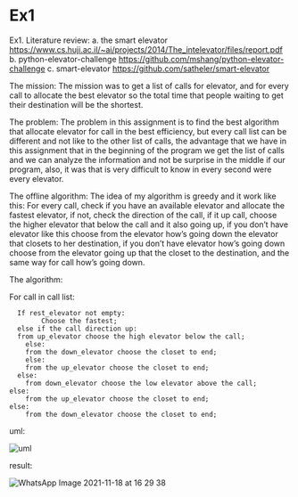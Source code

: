 # Ex1
Ex1.
Literature review:
a.	the smart elevator
https://www.cs.huji.ac.il/~ai/projects/2014/The_intelevator/files/report.pdf
b.	python-elevator-challenge
https://github.com/mshang/python-elevator-challenge
c.	smart-elevator
https://github.com/satheler/smart-elevator

The mission:
The mission was to get a list of calls for elevator, and for every call to allocate the best elevator so the total time that people waiting to get their destination will be the shortest.

The problem:
The problem in this assignment is to find the best algorithm that allocate elevator for call in the best efficiency, but every call list can be different and not like to the other list of calls, the advantage that we have in this assignment that in the beginning of the program we get the list of calls and we can analyze the information and not be surprise in the middle if our program, also, it was that is very difficult to know in every second were every elevator.

The offline algorithm:
The idea of my algorithm is greedy and it work like this:
For every call, check if you have an  available elevator and allocate the fastest elevator, if not, check the direction of the call, if it up call, choose the higher elevator that below the call and it also going up, if you don’t have elevator like this choose from the elevator how’s going down the elevator that closets to her destination, if you don’t have elevator how’s going down choose from the elevator going up that the closet to the destination, and the same way for call how’s going down.

The algorithm:

For call in call list:

	  If rest_elevator not empty:
		    Choose the fastest;
	  else if the call direction up:
      from up_elevator choose the high elevator below the call;
		else:
        from the down_elevator choose the closet to end;
		else:
        from the up_elevator choose the closet to end;
	  else:
        from down_elevator choose the low elevator above the call;
    else:
        from the up_elevator choose the closet to end;
    else:
        from the down_elevator choose the closet to end;

	  

 


uml:




![uml](https://user-images.githubusercontent.com/93682110/142432380-d5f248f2-318e-48ef-a7f0-cffc04d8ee1e.png)




result:



![WhatsApp Image 2021-11-18 at 16 29 38](https://user-images.githubusercontent.com/93682110/142434447-69167bb5-0ba7-4ca4-9cd6-ad24ca86a99c.jpeg)
